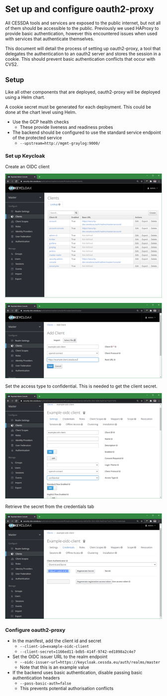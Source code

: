 # Set up and configure oauth2-proxy

All CESSDA tools and services are exposed to the public internet, but not all of them should be accessible to the public.
Previously we used HAProxy to provide basic authentication, however this encountered issues when used with services that authenticate themselves.

This document will detail the process of setting up oauth2-proxy, a tool that delegates the authentication to an oauth2 server and stores the session in a cookie.
This should prevent basic authentication conflicts that occur with CVS2.

## Setup

Like all other components that are deployed, oauth2-proxy will be deployed using a Helm chart.

A cookie secret must be generated for each deployment. This could be done at the chart level using Helm.

- Use the GCP health checks
  - These provide liveness and readiness probes
- The backend should be configured to use the standard service endpoint of the protected service
  - `--upstream=http://mgmt-graylog:9000/`

### Set up Keycloak

Create an OIDC client

![List of clients in Keycloak](/assets/KeycloakClientList.png)

![Client creation screen, with an example client id and URL](/assets/KeycloakClientCreation.png)

Set the access type to confidential. This is needed to get the client secret.

![Client settings tab](/assets/KeycloakClientSettings.png)

Retrieve the secret from the credentials tab

![Client credential tab](/assets/KeycloakClientSecret.png)

### Configure oauth2-proxy

- In the manifest, add the client id and secret
  - `--client-id=example-oidc-client`
  - `--client-secret=1166ed11-bdb5-414f-9742-ed1898a2c4e7`
- Set the OIDC issuer URL to the realm endpoint
  - `--oidc-issuer-url=https://keycloak.cessda.eu/auth/realms/master`
  - Note that this is an example value
- If the backend uses basic authentication, disable passing basic authentication headers
  - `--pass-basic-auth=false`
  - This prevents potential authorisation conflicts
